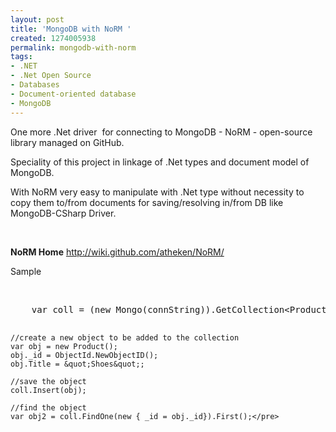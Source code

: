 ```yaml
---
layout: post
title: 'MongoDB with NoRM '
created: 1274005938
permalink: mongodb-with-norm
tags:
- .NET
- .Net Open Source
- Databases
- Document-oriented database
- MongoDB
---
```

<p>One more .Net driver&nbsp;&nbsp;for connecting to MongoDB - NoRM - open-source library managed on GitHub.</p>
<p>Speciality of this project in linkage of .Net types and document model of MongoDB.</p>
<p>With NoRM very easy to manipulate with .Net type without necessity to copy them to/from documents for saving/resolving in/from DB like&nbsp; MongoDB-CSharp Driver.</p>
<p>&nbsp;</p>
<p><strong>NoRM Home</strong>&nbsp;<a href="http://wiki.github.com/atheken/NoRM/">http://wiki.github.com/atheken/NoRM/</a></p>
<p>Sample</p>
<p>&nbsp;</p>
<pre title="code" class="brush: csharp;">
    var coll = (new Mongo(connString)).GetCollection&lt;Product&gt;();

    //create a new object to be added to the collection
    var obj = new Product();
    obj._id = ObjectId.NewObjectID();
    obj.Title = &quot;Shoes&quot;;

    //save the object
    coll.Insert(obj);

    //find the object
    var obj2 = coll.FindOne(new { _id = obj._id}).First();</pre>
<p>&nbsp;</p>
